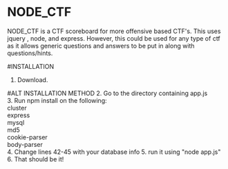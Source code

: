 # NODE_CTF
NODE_CTF is a CTF scoreboard for more offensive based CTF's. This uses jquery , node, and express. However, this could be used for any type of ctf as it allows generic questions and answers to be put in along with questions/hints.


#INSTALLATION
1. Download.</br>

#ALT INSTALLATION METHOD
2. Go to the directory containing app.js</br>
3. Run npm install on the following:</br>
    cluster</br>
    express</br>
    mysql</br>
    md5</br>
    cookie-parser</br>
    body-parser</br>
4. Change lines 42-45 with your database info
5. run it using "node app.js"
6. That should be it!
